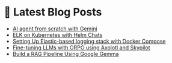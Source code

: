 # 📩 Latest Blog Posts
<!-- BLOG-POST-LIST:START -->
- [AI agent from scratch with Gemini](https://dzlab.github.io/genai/2024/09/15/ai-agent-gemini/)
- [ELK on Kubernetes with Helm Chats](https://dzlab.github.io/monitoring/2024/05/25/elk-k8s-helm/)
- [Setting Up Elastic-based logging stack with Docker Compose](https://dzlab.github.io/monitoring/2024/05/21/elk-docker-compose/)
- [Fine-tuning LLMs with ORPO using Axolotl and Skypilot](/dltips/en/pytorch/axolotl-orpo/)
- [Build a RAG Pipeline Using Google Gemma](/dltips/en/pytorch/gemma-rag/)
<!-- BLOG-POST-LIST:END -->
